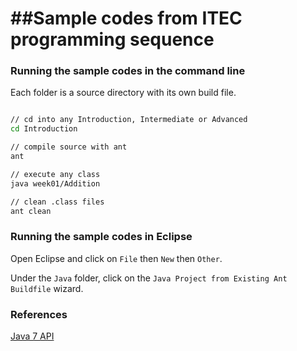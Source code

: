 ##Sample codes from ITEC programming sequence
==========

### Running the sample codes in the command line

Each folder is a source directory with its own build file.

```bash

// cd into any Introduction, Intermediate or Advanced 
cd Introduction

// compile source with ant
ant

// execute any class
java week01/Addition

// clean .class files
ant clean

```


### Running the sample codes in Eclipse

Open Eclipse and click on `File` then `New` then `Other`.

Under the `Java` folder, click on the `Java Project from Existing Ant Buildfile` wizard.



### References
[Java 7 API](http://docs.oracle.com/javase/7/docs/api/allclasses-noframe.html)


